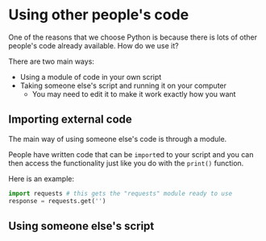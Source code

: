# Using other people's code

One of the reasons that we choose Python is because there is lots of other people's code already available. How do we use it?

There are two main ways:
- Using a module of code in your own script
- Taking someone else's script and running it on your computer
  - You may need to edit it to make it work exactly how you want

## Importing external code

The main way of using someone else's code is through a module.

People have written code that can be `import`ed to your script and you can then access the functionality just like you do with the `print()` function.

Here is an example:

```python
import requests # this gets the "requests" module ready to use
response = requests.get('')

```

## Using someone else's script